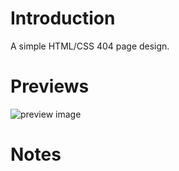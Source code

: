 # Introduction
A simple HTML/CSS 404 page design.

# Previews
![preview image](https://github.com/amattu2/html-404/blob/master/screenshot.jpg)

# Notes
